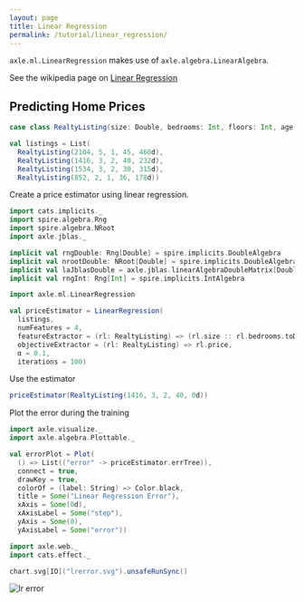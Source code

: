 ```yaml
---
layout: page
title: Linear Regression
permalink: /tutorial/linear_regression/
---
```


`axle.ml.LinearRegression` makes use of `axle.algebra.LinearAlgebra`.

See the wikipedia page on [Linear Regression](https://en.wikipedia.org/wiki/Linear_regression)

## Predicting Home Prices

```scala mdoc
case class RealtyListing(size: Double, bedrooms: Int, floors: Int, age: Int, price: Double)

val listings = List(
  RealtyListing(2104, 5, 1, 45, 460d),
  RealtyListing(1416, 3, 2, 40, 232d),
  RealtyListing(1534, 3, 2, 30, 315d),
  RealtyListing(852, 2, 1, 36, 178d))
```

Create a price estimator using linear regression.

```scala mdoc
import cats.implicits._
import spire.algebra.Rng
import spire.algebra.NRoot
import axle.jblas._

implicit val rngDouble: Rng[Double] = spire.implicits.DoubleAlgebra
implicit val nrootDouble: NRoot[Double] = spire.implicits.DoubleAlgebra
implicit val laJblasDouble = axle.jblas.linearAlgebraDoubleMatrix[Double]
implicit val rngInt: Rng[Int] = spire.implicits.IntAlgebra

import axle.ml.LinearRegression

val priceEstimator = LinearRegression(
  listings,
  numFeatures = 4,
  featureExtractor = (rl: RealtyListing) => (rl.size :: rl.bedrooms.toDouble :: rl.floors.toDouble :: rl.age.toDouble :: Nil),
  objectiveExtractor = (rl: RealtyListing) => rl.price,
  α = 0.1,
  iterations = 100)
```

Use the estimator

```scala mdoc
priceEstimator(RealtyListing(1416, 3, 2, 40, 0d))
```

Plot the error during the training

```scala mdoc
import axle.visualize._
import axle.algebra.Plottable._

val errorPlot = Plot(
  () => List(("error" -> priceEstimator.errTree)),
  connect = true,
  drawKey = true,
  colorOf = (label: String) => Color.black,
  title = Some("Linear Regression Error"),
  xAxis = Some(0d),
  xAxisLabel = Some("step"),
  yAxis = Some(0),
  yAxisLabel = Some("error"))

import axle.web._
import cats.effect._

chart.svg[IO]("lrerror.svg").unsafeRunSync()
```

![lr error](/tutorial/images/lrerror.svg)

